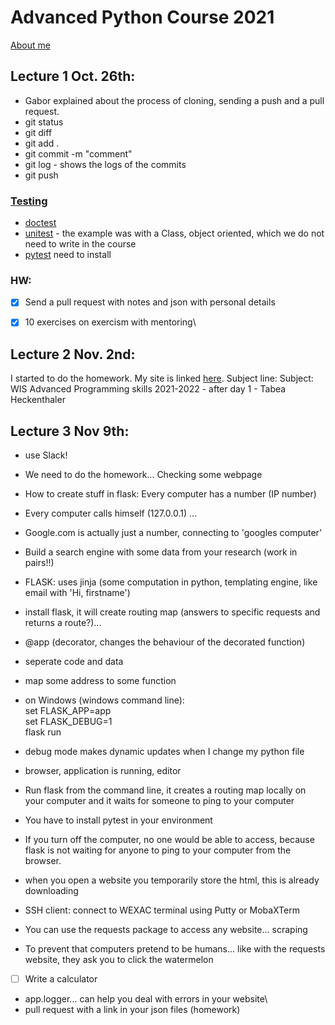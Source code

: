 # Advanced Python Course 2021

[About me](https://tabeaheckenthaler.github.io/aboutMe)

## Lecture 1 Oct. 26th:

* Gabor explained about the process of cloning, sending a push and a pull request.
* git status
* git diff
* git add .
* git commit -m "comment"
* git log - shows the logs of the commits
* git push


### [Testing](https://code-maven.com/slides/python/testing-demo)

* [doctest](https://code-maven.com/slides/python/testing-demo-doctest)
* [unitest](https://code-maven.com/slides/python/testing-demo-unittest) - the example was with a Class, object oriented, which we do not need to write in the course
* [pytest](https://code-maven.com/slides/python/testing-demo-pytest) need to install

### HW:

- [x] Send a pull request with notes and json with personal details
- [x] 10 exercises on exercism with mentoring\


## Lecture 2 Nov. 2nd:
I started to do the homework. 
My site is linked [here](https://tabeaheckenthaler.github.io).
Subject line: Subject: WIS Advanced Programming skills 2021-2022 - after day 1 - Tabea Heckenthaler

## Lecture 3 Nov 9th:
* use Slack!
* We need to do the homework... Checking some webpage
* How to create stuff in flask: Every computer has a number (IP number)
* Every computer calls himself (127.0.0.1) ...
* Google.com is actually just a number, connecting to 'googles computer'
* Build a search engine with some data from your research (work in pairs!!)
* FLASK: uses jinja (some computation in python, templating engine, like email with 'Hi, firstname')
* install flask, it will create routing map (answers to specific requests and returns a route?)... 
* @app (decorator, changes the behaviour of the decorated function)
* seperate code and data
* map some address to some function
* on Windows (windows command line): <br />
set FLASK_APP=app <br />
set FLASK_DEBUG=1 <br />
flask run

* debug mode makes dynamic updates when I change my python file
* browser, application is running, editor
* Run flask from the command line, it creates a routing map locally on your computer and it waits for someone to ping to your computer
* You have to install pytest in your environment
* If you turn off the computer, no one would be able to access, because flask is not waiting for anyone to ping to your computer from the browser.
* when you open a website you temporarily store the html, this is already downloading
* SSH client: connect to WEXAC terminal using Putty or MobaXTerm
* You can use the requests package to access any website... scraping
* To prevent that computers pretend to be humans... like with the requests website, they ask you to click the watermelon
- [ ] Write a calculator 
- app.logger... can help you deal with errors in your website\
- pull request with a link in your json files (homework)